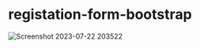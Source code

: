 # registation-form-bootstrap
![Screenshot 2023-07-22 203522](https://github.com/rajnish1312/registation-form-bootstrap/assets/121715461/fbd03d83-f995-4da9-aa9a-31210454b1e0)
